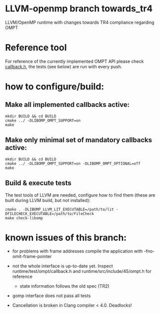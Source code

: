 # LLVM-openmp branch towards_tr4

LLVM/OpenMP runtime with changes towards TR4 compliance regarding OMPT

# Reference tool
For reference of the currently implemented OMPT API please check [callback.h](runtime/test/ompt/callback.h),
the tests (see below) are run with every push.

# how to configure/build:
## Make all implemented callbacks active:
    mkdir BUILD && cd BUILD
    cmake ../ -DLIBOMP_OMPT_SUPPORT=on
    make

## Make only minimal set of mandatory callbacks active:
    mkdir BUILD && cd BUILD
    cmake ../ -DLIBOMP_OMPT_SUPPORT=on -DLIBOMP_OMPT_OPTIONAL=off
    make

## Build & execute tests
The test tools of LLVM are needed, configure how to find them (these are built during LLVM build, but not installed):

    cmake . -DLIBOMP_LLVM_LIT_EXECUTABLE=/path/to/lit -DFILECHECK_EXECUTABLE=/path/to/FileCheck
    make check-libomp

# known issues of this branch:
* for problems with frame addresses compile the application with -fno-omit-frame-pointer
* not the whole interface is up-to-date yet. Inspect runtime/test/ompt/callback.h and runtime/src/include/45/ompt.h for reference
  * state information follows the old spec (TR2)
* gomp interface does not pass all tests

* Cancellation is broken in Clang compiler < 4.0. Deadlocks!
